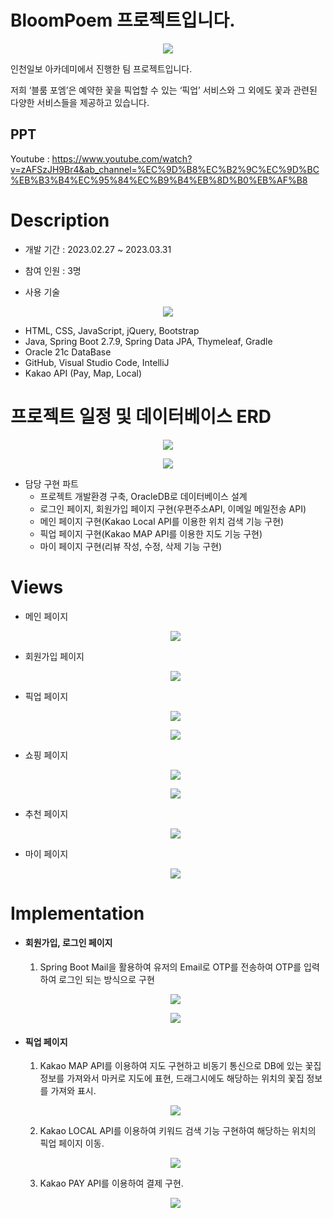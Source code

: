 # BloomPoem 프로젝트입니다.

<p align="center"><img src="https://github.com/limsungjong/BloomPoem/blob/master/이미지파일/ppt메인.PNG?raw=true"/></p>

인천일보 아카데미에서 진행한 팀 프로젝트입니다.

저희 ‘블룸 포엠’은 예약한 꽃을 픽업할 수 있는 ‘픽업’ 서비스와
그 외에도 꽃과 관련된 다양한 서비스들을 제공하고 있습니다.

## PPT
Youtube : https://www.youtube.com/watch?v=zAFSzJH9Br4&ab_channel=%EC%9D%B8%EC%B2%9C%EC%9D%BC%EB%B3%B4%EC%95%84%EC%B9%B4%EB%8D%B0%EB%AF%B8

# Description

- 개발 기간 : 2023.02.27 ~ 2023.03.31

- 참여 인원 : 3명

- 사용 기술

<p align="center"><img src="https://github.com/limsungjong/BloomPoem/blob/master/이미지파일/ppt도구.PNG?raw=true"/></p>

  - HTML, CSS, JavaScript, jQuery, Bootstrap
  - Java, Spring Boot 2.7.9,  Spring Data JPA, Thymeleaf, Gradle
  - Oracle 21c DataBase
  - GitHub, Visual Studio Code, IntelliJ
  - Kakao API (Pay, Map, Local)

# 프로젝트 일정 및 데이터베이스 ERD

<p align="center"><img src="https://github.com/limsungjong/BloomPoem/blob/master/이미지파일/ppt일정.PNG?raw=true"/></p>


<p align="center"><img src="https://github.com/limsungjong/BloomPoem/blob/master/이미지파일/pptERD.PNG?raw=true"/></p>

- 담당 구현 파트
  - 프로젝트 개발환경 구축, OracleDB로 데이터베이스 설계
  - 로그인 페이지, 회원가입 페이지 구현(우편주소API, 이메일 메일전송 API)
  - 메인 페이지 구현(Kakao Local API를 이용한 위치 검색 기능 구현)
  - 픽업 페이지 구현(Kakao MAP API를 이용한 지도 기능 구현)
  - 마이 페이지 구현(리뷰 작성, 수정, 삭제 기능 구현)

# Views

- 메인 페이지
  <p align="center"><img src="https://github.com/limsungjong/BloomPoem/blob/master/이미지파일/mainPageMove.gif?raw=true"/></p>
  
- 회원가입 페이지
  <p align="center"><img src="https://github.com/limsungjong/BloomPoem/blob/master/이미지파일/signUpSuccess2.gif?raw=true"/></p>

- 픽업 페이지

  <p align="center"><img src="https://github.com/limsungjong/BloomPoem/blob/master/이미지파일/pickUpMove.gif?raw=true"/></p>
  
  <p align="center"><img src="https://github.com/limsungjong/BloomPoem/blob/master/이미지파일/payAll.gif?raw=true"/></p>
  
- 쇼핑 페이지

  <p align="center"><img src="https://github.com/limsungjong/BloomPoem/blob/master/이미지파일/shopping1.gif?raw=true"/></p>
  
  <p align="center"><img src="https://github.com/limsungjong/BloomPoem/blob/master/이미지파일/Shopping2.gif?raw=true"/></p>
  
- 추천 페이지

  <p align="center"><img src="https://github.com/limsungjong/BloomPoem/blob/master/이미지파일/recomComple.gif?raw=true"/></p>
  
- 마이 페이지

  <p align="center"><img src="https://github.com/limsungjong/BloomPoem/blob/master/이미지파일/myCom.gif?raw=true"/></p>
  
# Implementation

- #### 회원가입, 로그인 페이지
    1. Spring Boot Mail을 활용하여 유저의 Email로 OTP를 전송하여 OTP를 입력하여 로그인 되는 방식으로 구현
    <p align="center"><img src="https://github.com/limsungjong/BloomPoem/blob/master/이미지파일/signUpSuccess2.gif?raw=true"/></p>

    <p align="center"><img src="https://github.com/limsungjong/BloomPoem/blob/master/이미지파일/otp.png?raw=true"/></p>

- #### 픽업 페이지
    1. Kakao MAP API를 이용하여 지도 구현하고 비동기 통신으로 DB에 있는 꽃집 정보를 가져와서 마커로 지도에 표현, 드래그시에도 해당하는 위치의 꽃집 정보를 가져와 표시.
     
    <p align="center"><img src="https://github.com/limsungjong/BloomPoem/blob/master/이미지파일/pcikCompl.gif?raw=true"/></p>
    
    2. Kakao LOCAL API를 이용하여 키워드 검색 기능 구현하여 해당하는 위치의 픽업 페이지 이동.
    
    <p align="center"><img src="https://github.com/limsungjong/BloomPoem/blob/master/이미지파일/pickSearch.gif?raw=true"/></p>
    
    3. Kakao PAY API를 이용하여 결제 구현.
    
    <p align="center"><img src="https://github.com/limsungjong/BloomPoem/blob/master/이미지파일/pickBuyCom.gif?raw=true"/></p>
